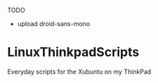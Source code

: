 TODO

* upload droid-sans-mono

LinuxThinkpadScripts
====================
Everyday scripts for the Xubuntu on my ThinkPad
